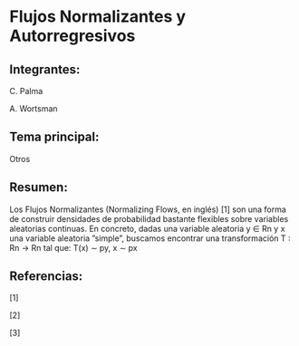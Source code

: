 # Flujos Normalizantes y Autorregresivos

## Integrantes:

C. Palma

A. Wortsman

## Tema principal:

Otros

## Resumen:

Los Flujos Normalizantes (Normalizing Flows, en inglés) [1] son una forma de construir 
densidades de probabilidad bastante flexibles sobre variables aleatorias continuas. En concreto, dadas
una variable aleatoria y ∈ Rn y x una variable aleatoria ”simple”, buscamos encontrar una 
transformación T : Rn → Rn tal que: T(x) ∼ py, x ∼ px

## Referencias:

[1]

[2] 

[3]
